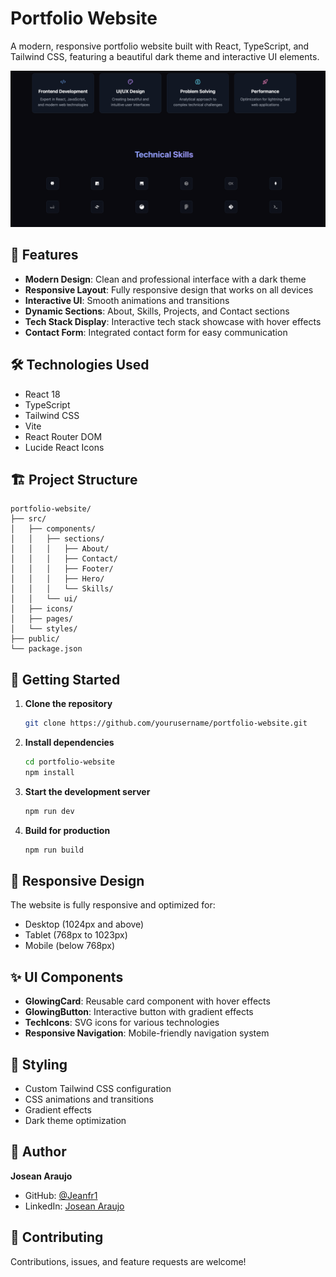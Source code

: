 # Portfolio Website

A modern, responsive portfolio website built with React, TypeScript, and Tailwind CSS, featuring a beautiful dark theme and interactive UI elements.

![Portfolio Preview](./src/assets/images/portfolio.png)

## 🚀 Features

- **Modern Design**: Clean and professional interface with a dark theme
- **Responsive Layout**: Fully responsive design that works on all devices
- **Interactive UI**: Smooth animations and transitions
- **Dynamic Sections**: About, Skills, Projects, and Contact sections
- **Tech Stack Display**: Interactive tech stack showcase with hover effects
- **Contact Form**: Integrated contact form for easy communication

## 🛠️ Technologies Used

- React 18
- TypeScript
- Tailwind CSS
- Vite
- React Router DOM
- Lucide React Icons

## 🏗️ Project Structure

```
portfolio-website/
├── src/
│   ├── components/
│   │   ├── sections/
│   │   │   ├── About/
│   │   │   ├── Contact/
│   │   │   ├── Footer/
│   │   │   ├── Hero/
│   │   │   └── Skills/
│   │   └── ui/
│   ├── icons/
│   ├── pages/
│   └── styles/
├── public/
└── package.json
```

## 🚀 Getting Started

1. **Clone the repository**
   ```bash
   git clone https://github.com/yourusername/portfolio-website.git
   ```

2. **Install dependencies**
   ```bash
   cd portfolio-website
   npm install
   ```

3. **Start the development server**
   ```bash
   npm run dev
   ```

4. **Build for production**
   ```bash
   npm run build
   ```

## 📱 Responsive Design

The website is fully responsive and optimized for:
- Desktop (1024px and above)
- Tablet (768px to 1023px)
- Mobile (below 768px)

## ✨ UI Components

- **GlowingCard**: Reusable card component with hover effects
- **GlowingButton**: Interactive button with gradient effects
- **TechIcons**: SVG icons for various technologies
- **Responsive Navigation**: Mobile-friendly navigation system

## 🎨 Styling

- Custom Tailwind CSS configuration
- CSS animations and transitions
- Gradient effects
- Dark theme optimization


## 👤 Author

**Josean Araujo**

- GitHub: [@Jeanfr1](https://github.com/Jeanfr1)
- LinkedIn: [Josean Araujo](https://www.linkedin.com/in/josean-araujo-3ba63b17b/)

## 🤝 Contributing

Contributions, issues, and feature requests are welcome!
